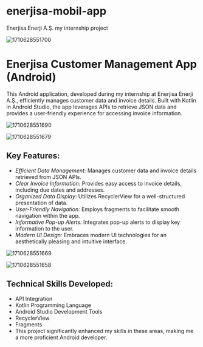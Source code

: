 # enerjisa-mobil-app
Enerjisa Enerji A.Ş. my internship project

![1710628551700](https://github.com/mitradeniz/enerjisa-mobil-app/assets/65504062/a0bb078b-8ced-4df7-a9ef-432c1d2c1410)

# Enerjisa Customer Management App (Android)

This Android application, developed during my internship at Enerjisa Enerji A.Ş.,  efficiently manages customer data and invoice details. Built with Kotlin in Android Studio, the app leverages APIs to retrieve JSON data and provides a user-friendly experience for accessing invoice information.

![1710628551690](https://github.com/mitradeniz/enerjisa-mobil-app/assets/65504062/5f162414-ea07-40f5-9ddd-f59236c1183f)

![1710628551679](https://github.com/mitradeniz/enerjisa-mobil-app/assets/65504062/61fa5bf4-51d3-4f99-83ea-792c984bb86e)

## Key Features:

- *Efficient Data Management:* Manages customer data and invoice details retrieved from JSON APIs.
- *Clear Invoice Information:* Provides easy access to invoice details, including due dates and addresses.
- *Organized Data Display:* Utilizes RecyclerView for a well-structured presentation of data.
- *User-Friendly Navigation:* Employs fragments to facilitate smooth navigation within the app.
- *Informative Pop-up Alerts:* Integrates pop-up alerts to display key information to the user.
- *Modern UI Design:* Embraces modern UI technologies for an aesthetically pleasing and intuitive interface.

![1710628551669](https://github.com/mitradeniz/enerjisa-mobil-app/assets/65504062/99aa9324-6b4e-465b-9a4d-98c7cf37ef60)

![1710628551658](https://github.com/mitradeniz/enerjisa-mobil-app/assets/65504062/c567bf99-d286-479b-be38-03872c8d4ddc)

## Technical Skills Developed:

- API Integration
- Kotlin Programming Language
- Android Studio Development Tools
- RecyclerView
- Fragments
- This project significantly enhanced my skills in these areas, making me a more proficient Android developer.
